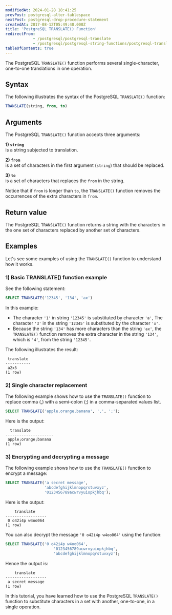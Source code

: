 ```yaml
---
modifiedAt: 2024-01-28 18:41:25
prevPost: postgresql-alter-tablespace
nextPost: postgresql-drop-procedure-statement
createdAt: 2017-08-12T05:49:48.000Z
title: 'PostgreSQL TRANSLATE() Function'
redirectFrom:
            - /postgresql/postgresql-translate 
            - /postgresql/postgresql-string-functions/postgresql-translate
tableOfContents: true
---
```


The PostgreSQL `TRANSLATE()` function performs several single-character, one-to-one translations in one operation.

## Syntax

The following illustrates the syntax of the PostgreSQL `TRANSLATE()` function:

```sql
TRANSLATE(string, from, to)
```

## Arguments

The PostgreSQL `TRANSLATE()` function accepts three arguments:

**1) `string`**  
is a string subjected to translation.

**2) `from`**  
is a set of characters in the first argument (`string`) that should be replaced.

**3) `to`**  
is a set of characters that replaces the `from` in the string.

Notice that if `from` is longer than `to`, the `TRANSLATE()` function removes the occurrences of the extra characters in `from`.

## Return value

The PostgreSQL `TRANSLATE()` function returns a string with the characters in the one set of characters replaced by another set of characters.

## Examples

Let's see some examples of using the `TRANSLATE()` function to understand how it works.

### 1) Basic TRANSLATE() function example

See the following statement:

```sql
SELECT TRANSLATE('12345', '134', 'ax')
```

In this example:

- The character `'1'` in string `'12345'` is substituted by character `'a'`, The character `'3'` in the string `'12345'` is substituted by the character `'x'`.
- Because the string `'134'` has more characters than the string `'ax'`, the `TRANSLATE()` function removes the extra character in the string `'134'`, which is `'4'`, from the string `'12345'`.

The following illustrates the result:

```
 translate
-----------
 a2x5
(1 row)
```

### 2) Single character replacement

The following example shows how to use the `TRANSLATE()` function to replace comma (,) with a semi-colon (;) in a comma-separated values list.

```sql
SELECT TRANSLATE('apple,orange,banana', ',', ';');
```

Here is the output:

```
  translate
---------------------
 apple;orange;banana
(1 row)
```

### 3) Encrypting and decrypting a message

The following example shows how to use the `TRANSLATE()` function to encrypt a message:

```sql
SELECT TRANSLATE('a secret message',
                 'abcdefghijklmnopqrstuvxyz',
                 '0123456789acwrvyuiopkjhbq');
```

Here is the output:

```
    translate
------------------
 0 o42i4p w4oo064
(1 row)
```

You can also decrypt the message `'0 o42i4p w4oo064'` using the function:

```sql
SELECT TRANSLATE('0 o42i4p w4oo064',
                     '0123456789acwrvyuiopkjhbq',
                     'abcdefghijklmnopqrstuvxyz');
```

Hence the output is:

```
    translate
------------------
 a secret message
(1 row)
```

In this tutorial, you have learned how to use the PostgreSQL `TRANSLATE()` function to substitute characters in a set with another, one-to-one, in a single operation.
